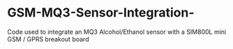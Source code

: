 # GSM-MQ3-Sensor-Integration-
Code used to integrate an MQ3 Alcohol/Ethanol sensor with a SIM800L mini GSM / GPRS breakout board
